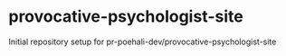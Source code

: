 # provocative-psychologist-site

Initial repository setup for pr-poehali-dev/provocative-psychologist-site